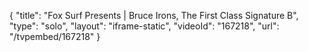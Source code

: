 {
    "title": "Fox Surf Presents | Bruce Irons, The First Class Signature B",
    "type": "solo",
    "layout": "iframe-static",
    "videoId": "167218",
    "url": "\/tvpembed\/167218"
}